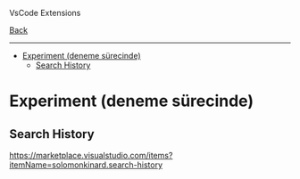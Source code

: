 
VsCode Extensions

[Back](../readme.md)

---

- [Experiment (deneme sürecinde)](#experiment-deneme-sürecinde)
  - [Search History](#search-history)


# Experiment (deneme sürecinde)

## Search History 

https://marketplace.visualstudio.com/items?itemName=solomonkinard.search-history

